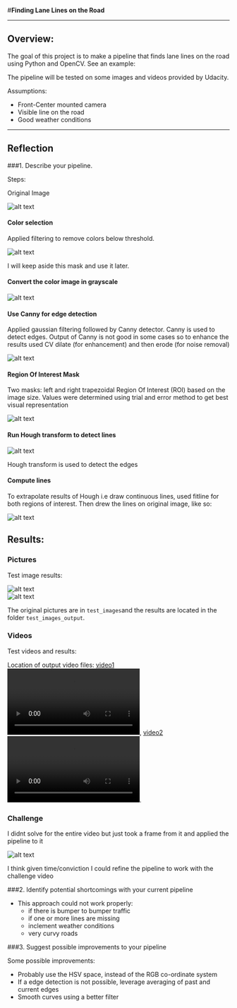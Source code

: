 #**Finding Lane Lines on the Road** 

---
## Overview:

The goal of this project is to make a pipeline that finds lane lines on the road using Python and OpenCV. See an example:

The pipeline will be tested on some images and videos provided by Udacity. 

Assumptions:
* Front-Center mounted camera
* Visible line on the road
* Good weather conditions

[//]: # (Image References)
[image1]: ./test_images/solidWhiteRight.jpg
[image2]: ./outputs/mask_color.jpg
[image3]: ./outputs/grayscale.jpg
[image4]: ./outputs/canny.jpg
[image5]: ./outputs/Region_of_Interest.jpg
[image6]: ./outputs/hough.jpg
[image7]: ./outputs/Output_extrapolated_lines.jpg
[image8]: ./outputs/output_images1.jpg
[image9]: ./outputs/output_images2.jpg 
[image10]: ./outputs/challenge_images.jpg 

[video1]: ./test_videos_output/white_output.mp4
[video2]: ./test_videos_output/yellow_output.mp4

---

## Reflection

###1. Describe your pipeline.

Steps:

Original Image

![alt text][image1]

#### Color selection 

Applied filtering to remove colors below threshold.

![alt text][image2]

I will keep aside this mask and use it later.

#### Convert the color image in grayscale 

![alt text][image3]


#### Use Canny for edge detection 

Applied gaussian filtering followed by Canny detector. Canny is used to detect edges. Output of Canny is not good in some cases so to enhance the results used CV dilate (for enhancement) and then erode (for noise removal)

![alt text][image4]

#### Region Of Interest Mask
Two masks: left and right trapezoidal Region Of Interest (ROI) based on the image size. Values were determined using trial and error method to get best visual representation
 
![alt text][image5]

#### Run Hough transform to detect lines  
  
![alt text][image6]

Hough transform is used to detect the edges


#### Compute lines

To extrapolate results of Hough i.e draw continuous lines, used fitline for both regions of interest. Then drew the lines on original image, like so:  

![alt text][image7]

## Results:

### Pictures
Test image results:

![alt text][image8]  
![alt text][image9] 

The original pictures are in `test_images`and the results are located in the folder `test_images_output`.


### Videos
Test videos and results:   

Location of output video files: [video1]![alt text][video1], [video2]![alt text][video2].

### Challenge

I didnt solve for the entire video but just took a frame from it and applied the pipeline to it

![alt text][image10] 

I think given time/conviction I could refine the pipeline to work with the challenge video

###2. Identify potential shortcomings with your current pipeline

* This approach could not work properly:
    * if there is bumper to bumper traffic
    * if one or more lines are missing
    * inclement weather conditions
    * very curvy roads


###3. Suggest possible improvements to your pipeline

Some possible improvements:

* Probably use the HSV space, instead of the RGB co-ordinate system
* If a edge detection is not possible, leverage averaging of past and current edges
* Smooth curves using a better filter